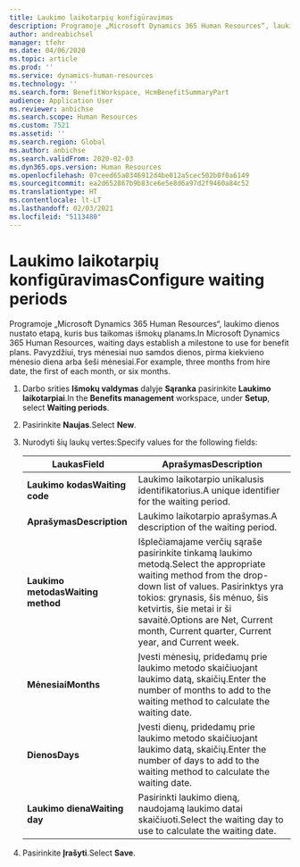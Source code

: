 ```yaml
---
title: Laukimo laikotarpių konfigūravimas
description: Programoje „Microsoft Dynamics 365 Human Resources“, laukimo dienos nustato etapą, kuris bus taikomas išmokų planams.
author: andreabichsel
manager: tfehr
ms.date: 04/06/2020
ms.topic: article
ms.prod: ''
ms.service: dynamics-human-resources
ms.technology: ''
ms.search.form: BenefitWorkspace, HcmBenefitSummaryPart
audience: Application User
ms.reviewer: anbichse
ms.search.scope: Human Resources
ms.custom: 7521
ms.assetid: ''
ms.search.region: Global
ms.author: anbichse
ms.search.validFrom: 2020-02-03
ms.dyn365.ops.version: Human Resources
ms.openlocfilehash: 07ceed65a0346912d4be012a5cec502b0f0a6149
ms.sourcegitcommit: ea2d652867b9b83ce6e5e8d6a97d2f9460a84c52
ms.translationtype: HT
ms.contentlocale: lt-LT
ms.lasthandoff: 02/03/2021
ms.locfileid: "5113480"
---
```

# <a name="configure-waiting-periods"></a><span data-ttu-id="0f88a-103">Laukimo laikotarpių konfigūravimas</span><span class="sxs-lookup"><span data-stu-id="0f88a-103">Configure waiting periods</span></span>

<span data-ttu-id="0f88a-104">Programoje „Microsoft Dynamics 365 Human Resources“, laukimo dienos nustato etapą, kuris bus taikomas išmokų planams.</span><span class="sxs-lookup"><span data-stu-id="0f88a-104">In Microsoft Dynamics 365 Human Resources, waiting days establish a milestone to use for benefit plans.</span></span> <span data-ttu-id="0f88a-105">Pavyzdžiui, trys mėnesiai nuo samdos dienos, pirma kiekvieno mėnesio diena arba šeši mėnesiai.</span><span class="sxs-lookup"><span data-stu-id="0f88a-105">For example, three months from hire date, the first of each month, or six months.</span></span>   

1. <span data-ttu-id="0f88a-106">Darbo srities **Išmokų valdymas** dalyje **Sąranka** pasirinkite **Laukimo laikotarpiai**.</span><span class="sxs-lookup"><span data-stu-id="0f88a-106">In the **Benefits management** workspace, under **Setup**, select **Waiting periods**.</span></span>

2. <span data-ttu-id="0f88a-107">Pasirinkite **Naujas**.</span><span class="sxs-lookup"><span data-stu-id="0f88a-107">Select **New**.</span></span>

3. <span data-ttu-id="0f88a-108">Nurodyti šių laukų vertes:</span><span class="sxs-lookup"><span data-stu-id="0f88a-108">Specify values for the following fields:</span></span>

   | <span data-ttu-id="0f88a-109">Laukas</span><span class="sxs-lookup"><span data-stu-id="0f88a-109">Field</span></span> | <span data-ttu-id="0f88a-110">Aprašymas</span><span class="sxs-lookup"><span data-stu-id="0f88a-110">Description</span></span> |
   | --- | --- |
   | <span data-ttu-id="0f88a-111">**Laukimo kodas**</span><span class="sxs-lookup"><span data-stu-id="0f88a-111">**Waiting code**</span></span> | <span data-ttu-id="0f88a-112">Laukimo laikotarpio unikalusis identifikatorius.</span><span class="sxs-lookup"><span data-stu-id="0f88a-112">A unique identifier for the waiting period.</span></span> |
   | <span data-ttu-id="0f88a-113">**Aprašymas**</span><span class="sxs-lookup"><span data-stu-id="0f88a-113">**Description**</span></span> | <span data-ttu-id="0f88a-114">Laukimo laikotarpio aprašymas.</span><span class="sxs-lookup"><span data-stu-id="0f88a-114">A description of the waiting period.</span></span> |
   | <span data-ttu-id="0f88a-115">**Laukimo metodas**</span><span class="sxs-lookup"><span data-stu-id="0f88a-115">**Waiting method**</span></span> | <span data-ttu-id="0f88a-116">Išplečiamajame verčių sąraše pasirinkite tinkamą laukimo metodą.</span><span class="sxs-lookup"><span data-stu-id="0f88a-116">Select the appropriate waiting method from the drop-down list of values.</span></span> <span data-ttu-id="0f88a-117">Pasirinktys yra tokios: grynasis, šis mėnuo, šis ketvirtis, šie metai ir ši savaitė.</span><span class="sxs-lookup"><span data-stu-id="0f88a-117">Options are Net, Current month, Current quarter, Current year, and Current week.</span></span> |
   | <span data-ttu-id="0f88a-118">**Mėnesiai**</span><span class="sxs-lookup"><span data-stu-id="0f88a-118">**Months**</span></span> | <span data-ttu-id="0f88a-119">Įvesti mėnesių, pridedamų prie laukimo metodo skaičiuojant laukimo datą, skaičių.</span><span class="sxs-lookup"><span data-stu-id="0f88a-119">Enter the number of months to add to the waiting method to calculate the waiting date.</span></span> |
   | <span data-ttu-id="0f88a-120">**Dienos**</span><span class="sxs-lookup"><span data-stu-id="0f88a-120">**Days**</span></span> | <span data-ttu-id="0f88a-121">Įvesti dienų, pridedamų prie laukimo metodo skaičiuojant laukimo datą, skaičių.</span><span class="sxs-lookup"><span data-stu-id="0f88a-121">Enter the number of days to add to the waiting method to calculate the waiting date.</span></span> |
   | <span data-ttu-id="0f88a-122">**Laukimo diena**</span><span class="sxs-lookup"><span data-stu-id="0f88a-122">**Waiting day**</span></span> | <span data-ttu-id="0f88a-123">Pasirinkti laukimo dieną, naudojamą laukimo datai skaičiuoti.</span><span class="sxs-lookup"><span data-stu-id="0f88a-123">Select the waiting day to use to calculate the waiting date.</span></span> |

4. <span data-ttu-id="0f88a-124">Pasirinkite **Įrašyti**.</span><span class="sxs-lookup"><span data-stu-id="0f88a-124">Select **Save**.</span></span>
